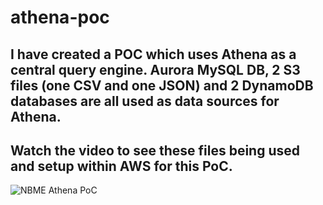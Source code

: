 # athena-poc

## I have created a POC which uses Athena as a central query engine. Aurora MySQL DB, 2 S3 files (one CSV and one JSON) and 2 DynamoDB databases are all used as data sources for Athena. 

## Watch the video to see these files being used and setup within AWS for this PoC.
![NBME Athena PoC](https://github.com/ryandymek/athena-poc/assets/65683720/efa27c10-a31d-4469-b552-1477aff59bb5)
